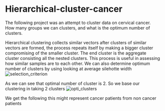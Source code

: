 # Hierarchical-cluster-cancer

The following project was an attempt to cluster data on cervical cancer. How many groups we can clusters, and what is the optimum number of clusters.

Hierarchical clustering collects similar vectors after clusters of similar vectors are formed, the process repeats itself by making a bigger cluster compromising of the smaller cluster. The end cluster is the aggregate cluster consisting all the nested clusters.
This process is useful in assessing how similar samples are to each other. We can also determine optimum number of clusters by using looking at average silehotte width
![selection_criterion](https://user-images.githubusercontent.com/31741251/129242750-0c12f934-bb60-49e7-9cb2-db110518b8b7.png)

As we can see that optimal number of cluster is 2. So we base our clustering in taking 2 clusters
![opti_clusters](https://user-images.githubusercontent.com/31741251/129243527-059c897a-daf5-4daa-a684-96c816e3d05c.png)

We get  the following this might represent cancer patients from non cancer patients

